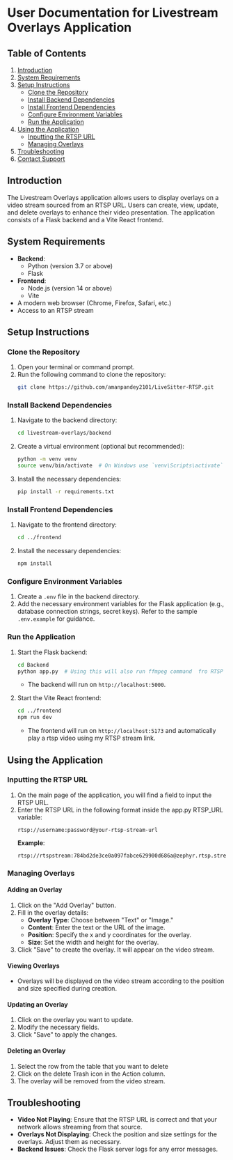 # User Documentation for Livestream Overlays Application

## Table of Contents

1. [Introduction](#introduction)
2. [System Requirements](#system-requirements)
3. [Setup Instructions](#setup-instructions)
   - [Clone the Repository](#clone-the-repository)
   - [Install Backend Dependencies](#install-backend-dependencies)
   - [Install Frontend Dependencies](#install-frontend-dependencies)
   - [Configure Environment Variables](#configure-environment-variables)
   - [Run the Application](#run-the-application)
4. [Using the Application](#using-the-application)
   - [Inputting the RTSP URL](#inputting-the-rtsp-url)
   - [Managing Overlays](#managing-overlays)
5. [Troubleshooting](#troubleshooting)
6. [Contact Support](#contact-support)

## Introduction

The Livestream Overlays application allows users to display overlays on a video stream sourced from an RTSP URL. Users can create, view, update, and delete overlays to enhance their video presentation. The application consists of a Flask backend and a Vite React frontend.

## System Requirements

- **Backend**: 
  - Python (version 3.7 or above)
  - Flask
- **Frontend**: 
  - Node.js (version 14 or above)
  - Vite
- A modern web browser (Chrome, Firefox, Safari, etc.)
- Access to an RTSP stream

## Setup Instructions

### Clone the Repository

1. Open your terminal or command prompt.
2. Run the following command to clone the repository:
   ```bash
   git clone https://github.com/amanpandey2101/LiveSitter-RTSP.git
   ```

### Install Backend Dependencies

1. Navigate to the backend directory:
   ```bash
   cd livestream-overlays/backend
   ```
2. Create a virtual environment (optional but recommended):
   ```bash
   python -m venv venv
   source venv/bin/activate  # On Windows use `venv\Scripts\activate`
   ```
3. Install the necessary dependencies:
   ```bash
   pip install -r requirements.txt
   ```

### Install Frontend Dependencies

1. Navigate to the frontend directory:
   ```bash
   cd ../frontend
   ```
2. Install the necessary dependencies:
   ```bash
   npm install
   ```

### Configure Environment Variables

1. Create a `.env` file in the backend directory.
2. Add the necessary environment variables for the Flask application (e.g., database connection strings, secret keys). Refer to the sample `.env.example` for guidance.

### Run the Application

1. Start the Flask backend:
   ```bash
   cd Backend
   python app.py  # Using this will also run ffmpeg command  fro RTSP streaming
   ```
   - The backend will run on `http://localhost:5000`.

2. Start the Vite React frontend:
   ```bash
   cd ../frontend
   npm run dev
   ```
   - The frontend will  run on `http://localhost:5173` and automatically play a rtsp video using my RTSP stream link.

## Using the Application

### Inputting the RTSP URL

1. On the main page of the application, you will find a field to input the RTSP URL.
2. Enter the RTSP URL in the following format inside the app.py RTSP_URL variable:
   ```
   rtsp://username:password@your-rtsp-stream-url
   ```
   **Example**: 
   ```
   rtsp://rtspstream:784bd2de3ce0a097fabce629900d686a@zephyr.rtsp.stream/movie
   ```


### Managing Overlays

#### Adding an Overlay

1. Click on the "Add Overlay" button.
2. Fill in the overlay details:
   - **Overlay Type**: Choose between "Text" or "Image."
   - **Content**: Enter the text or the URL of the image.
   - **Position**: Specify the x and y coordinates for the overlay.
   - **Size**: Set the width and height for the overlay.
3. Click "Save" to create the overlay. It will appear on the video stream.

#### Viewing Overlays

- Overlays will be displayed on the video stream according to the position and size specified during creation.

#### Updating an Overlay

1. Click on the overlay you want to update.
2. Modify the necessary fields.
3. Click "Save" to apply the changes.

#### Deleting an Overlay

1. Select the row from the table that you want to delete
2. Click on the delete Trash icon in the Action column.
3. The overlay will be removed from the video stream.

## Troubleshooting

- **Video Not Playing**: Ensure that the RTSP URL is correct and that your network allows streaming from that source.
- **Overlays Not Displaying**: Check the position and size settings for the overlays. Adjust them as necessary.
- **Backend Issues**: Check the Flask server logs for any error messages.


